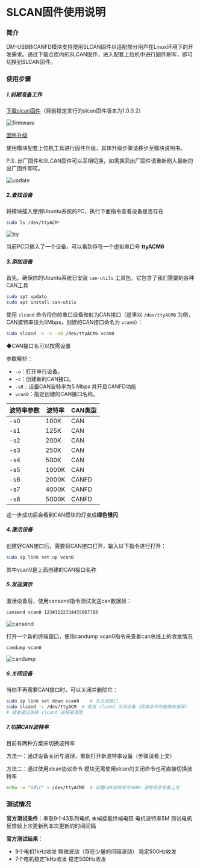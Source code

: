 # SLCAN固件使用说明



### 简介

DM-USB转CANFD模块支持使用SLCAN固件以适配部分用户在Linux环境下的开发需求。通过下载仓库内的SLCAN固件，进入配套上位机中进行固件刷写，即可切换到SLCAN固件。



### 使用步骤



##### 1.前期准备工作

<u>下载slcan固件</u>（目前稳定发行的slcan固件版本为1.0.0.2）

![firmware](.\img\firmware.png)

<u>固件升级</u>

使用模块配套上位机工具进行固件升级，具体升级步骤请移步至模块说明书。

P.S. 出厂固件和SLCAN固件可以互相切换，如需换回出厂固件请重新刷入最新的出厂固件即可。

![update](.\img\update.png)

##### 2.查找设备

将模块插入使用Ubuntu系统的PC，执行下面指令查看设备是否存在

```bash
sudo ls /dev/ttyACM*
```

![tty](.\img\tty.png)

当前PC只插入了一个设备，可以看到存在一个虚拟串口号 **ttyACM6**



##### 3.添加设备

首先，确保你的Ubuntu系统已安装 `can-utils` 工具包，它包含了我们需要的各种CAN工具

```bash
sudo apt update
sudo apt install can-utils
```

使用 `slcand` 命令将你的串口设备映射为CAN接口（这里以 `/dev/ttyACM6` 为例，CAN波特率设为5Mbps，创建的CAN接口命名为 `vcan0`）：

```bash
sudo slcand -o -c -s8 /dev/ttyACM6 vcan0
```

◆CAN接口名可以按需设置

参数解析：

- `-o`：打开串行设备。
- `-c`：创建新的CAN接口。
- `-s8`：设置CAN波特率为5 Mbps 并开启CANFD功能
- `vcan0`：指定创建的CAN接口名称。

| 波特率参数 | 波特率 | CAN类型 |
| ---------- | ------ | ------- |
| -s0        | 100K   | CAN     |
| -s1        | 125K   | CAN     |
| -s2        | 200K   | CAN     |
| -s3        | 250K   | CAN     |
| -s4        | 500K   | CAN     |
| -s5        | 1000K  | CAN     |
| -s6        | 2000K  | CANFD   |
| -s7        | 4000K  | CANFD   |
| -s8        | 5000K  | CANFD   |

这一步成功后会看到CAN模块的灯变成**绿色慢闪**

##### 4.激活设备

创建好CAN接口后，需要将CAN接口打开，输入以下指令进行打开：

```bash
sudo ip link set up vcan0
```

其中vcan0是上面创建的CAN接口名称



##### 5.发送演示

激活设备后，使用cansend指令测试发送can数据帧：

```bash
cansend vcan0 123#1122334455667788
```

![cansend](.\img\cansend.png)

打开一个新的终端窗口，使用candump vcan0指令来查看can总线上的收发情况

```bash
candump vcan0
```

![candump](.\img\candump.png)

##### 6.关闭设备

当你不再需要CAN接口时，可以关闭并删除它：

```bash
sudo ip link set down vcan0    # 先关闭接口
sudo slcand -c /dev/ttyACM  # 使用 slcand 关闭设备（具体命令可能略有差异）
# 或者通过杀掉 slcand 进程来清理
```



##### 7.切换CAN波特率

目前有两种方案来切换波特率

方法一：通过设备关闭与清理，重新打开新波特率设备（步骤请看上文）

方法二：通过使用slcan协议命令 模块无需使用slcan的关闭命令也可直接切换波特率

```bash
echo -e "S4\r" > /dev/ttyACM0  # 设置CAN波特率为500K 波特率序号看上文
```



### 测试情况

**官方测试条件**：串联9个43系列电机 末端挂载终端电阻 电机波特率5M 测试电机反馈帧上次更新到本次更新的时间间隔

**官方测试结果**：

- 9个电机1kHz收发 略微波动（存在少量的间隔波动）   稳定500Hz收发
- 7个电机稳定1kHz收发 稳定500Hz收发

